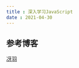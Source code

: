 ```yaml
---
title : 深入学习JavaScript
date : 2021-04-30
---
```



## 参考博客
[冴羽](https://github.com/mqyqingfeng/Blog)